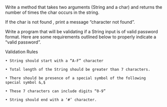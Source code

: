 Write a method that takes two arguments (String and a char) and returns 
the number of times the char occurs in the string. 

If the char is not found , 
print a message “character not found”.

Write a program that will be validating if a String input is of valid password format. 
Here are some requirements outlined below to properly indicate a “valid password”.

Validation Rules

    • String should start with a “A-F” character
    
    • Total length of the String should be greater than 7 characters.
    
    • There should be presence of a special symbol of the following special symbol &,$
    
    • These 7 characters can include digits “0-9”
    
    • String should end with a ‘#’ character.
    
    
